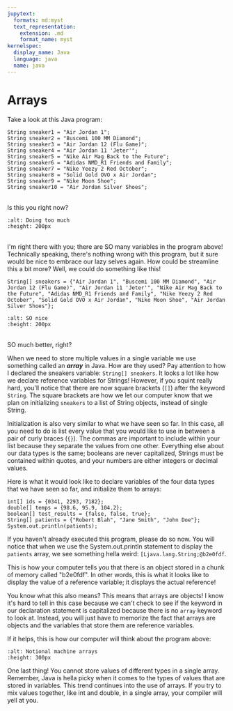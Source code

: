```yaml
---
jupytext:
  formats: md:myst
  text_representation:
    extension: .md
    format_name: myst
kernelspec:
  display_name: Java
  language: java
  name: java
---
```


Arrays
======

Take a look at this Java program:

```{code-cell} java
String sneaker1 = "Air Jordan 1";
String sneaker2 = "Buscemi 100 MM Diamond";
String sneaker3 = "Air Jordan 12 (Flu Game)";
String sneaker4 = "Air Jordan 11 'Jeter'";
String sneaker5 = "Nike Air Mag Back to the Future";
String sneaker6 = "Adidas NMD_R1 Friends and Family";
String sneaker7 = "Nike Yeezy 2 Red October";
String sneaker8 = "Solid Gold OVO x Air Jordan";
String sneaker9 = "Nike Moon Shoe";
String sneaker10 = "Air Jordan Silver Shoes";
```
<br>Is this you right now?
```{image} https://media.giphy.com/media/aMO3tYzgitW8c8u2Si/giphy.gif
:alt: Doing too much
:height: 200px
```
<br>I'm right there with you; there are SO many variables in the program above! Technically speaking, there's nothing wrong with this program, but it sure would be nice to embrace our lazy selves again. How could be streamline this a bit more? Well, we could do something like this!

```{code-cell} java
String[] sneakers = {"Air Jordan 1", "Buscemi 100 MM Diamond", "Air Jordan 12 (Flu Game)", "Air Jordan 11 'Jeter'", "Nike Air Mag Back to the Future", "Adidas NMD_R1 Friends and Family", "Nike Yeezy 2 Red October", "Solid Gold OVO x Air Jordan", "Nike Moon Shoe", "Air Jordan Silver Shoes"};
```
```{image} https://i.imgur.com/3v3NsPD.gif
:alt: SO nice
:height: 200px
```
<br>SO much better, right?

When we need to store multiple values in a single variable we use something called an <b><i>array</i></b> in Java. How are they used? Pay attention to how I declared the sneakers variable: `String[] sneakers`. It looks a lot like how we declare reference variables for Strings! However, if you squint really hard, you'll notice that there are now square brackets (`[]`) after the keyword `String`. The square brackets are how we let our computer know that we plan on initializing `sneakers` to a list of String objects, instead of single String.

Initialization is also very similar to what we have seen so far. In this case, all you need to do is list every value that you would like to use in between a pair of curly braces (`{}`). The commas are important to include within your list because they separate the values from one other. Everything else about our data types is the same; booleans are never capitalized, Strings must be contained within quotes, and your numbers are either integers or decimal values.

Here is what it would look like to declare variables of the four data types that we have seen so far, and initialize them to arrays:
```{code-cell} java
int[] ids = {0341, 2293, 7182};
double[] temps = {98.6, 95.9, 104.2};
boolean[] test_results = {false, false, true};
String[] patients = {"Robert Blah", "Jane Smith", "John Doe"};
System.out.println(patients);
```

If you haven't already executed this program, please do so now. You will notice that when we use the System.out.println statement to display the `patients` array, we see something hella weird: `[Ljava.lang.String;@b2e0fdf`.

This is how your computer tells you that there is an object stored in a chunk of memory called "b2e0fdf". In other words, this is what it looks like to display the value of a reference variable; it displays the actual reference!

You know what this also means? This means that arrays are objects! I know it's hard to tell in this case because we can't check to see if the keyword in our declaration statement is capitalized because there is no `array` keyword to look at. Instead, you will just have to memorize the fact that arrays are objects and the variables that store them are reference variables.

If it helps, this is how our computer will think about the program above:

```{image}
:alt: Notional machine arrays
:height: 300px
```

One last thing! You cannot store values of different types in a single array. Remember, Java is hella picky when it comes to the types of values that are stored in variables. This trend continues into the use of arrays. If you try to mix values together, like int and double, in a single array, your compiler will yell at you.  
